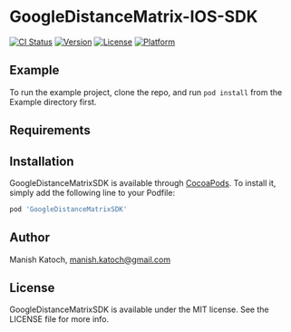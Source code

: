 # GoogleDistanceMatrix-IOS-SDK

[![CI Status](http://img.shields.io/travis/manishkkatoch/GoogleDistanceMatrixSDK.svg?style=flat)](https://travis-ci.org/manishkkatoch/GoogleDistanceMatrixSDK)
[![Version](https://img.shields.io/cocoapods/v/GoogleDistanceMatrixSDK.svg?style=flat)](http://cocoapods.org/pods/GoogleDistanceMatrixSDK)
[![License](https://img.shields.io/cocoapods/l/GoogleDistanceMatrixSDK.svg?style=flat)](http://cocoapods.org/pods/GoogleDistanceMatrixSDK)
[![Platform](https://img.shields.io/cocoapods/p/GoogleDistanceMatrixSDK.svg?style=flat)](http://cocoapods.org/pods/GoogleDistanceMatrixSDK)

## Example

To run the example project, clone the repo, and run `pod install` from the Example directory first.

## Requirements

## Installation

GoogleDistanceMatrixSDK is available through [CocoaPods](http://cocoapods.org). To install
it, simply add the following line to your Podfile:

```ruby
pod 'GoogleDistanceMatrixSDK'
```

## Author

Manish Katoch, manish.katoch@gmail.com

## License

GoogleDistanceMatrixSDK is available under the MIT license. See the LICENSE file for more info.
